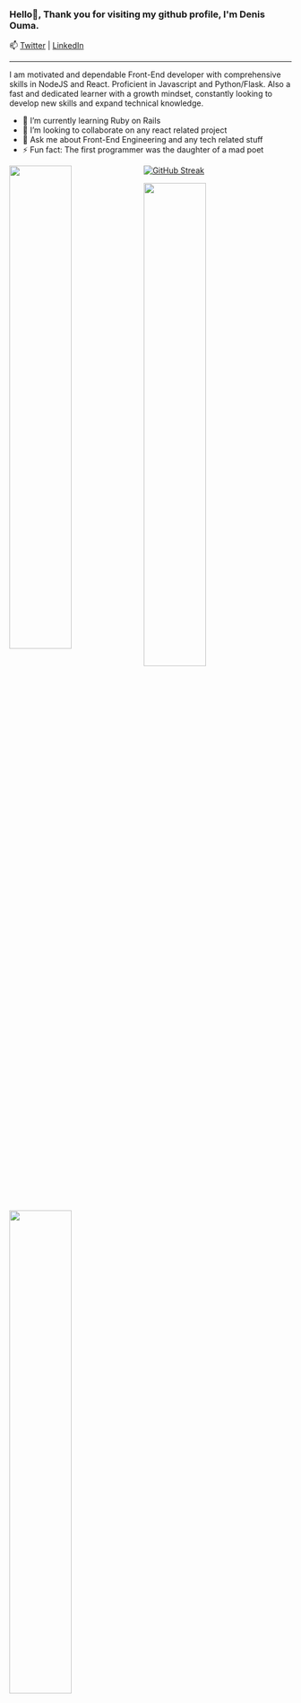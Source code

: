 ### Hello👋, Thank you for visiting my github profile, I'm Denis Ouma. 
📫 [Twitter](https://twitter.com/Noddyboi1) | [LinkedIn](https://www.linkedin.com/in/denisouma/) 
<hr />
I am motivated and dependable Front-End developer with comprehensive skills in
NodeJS and React. Proficient in Javascript and Python/Flask. Also a fast and
dedicated learner with a growth mindset, constantly looking to develop new
skills and expand technical knowledge.

- 🌱 I’m currently learning Ruby on Rails
- 👯 I’m looking to collaborate on any react related project
- 💬 Ask me about Front-End Engineering and any tech related stuff
- ⚡ Fun fact: The first programmer was the daughter of a mad poet
 
[![GitHub Streak](http://github-readme-streak-stats.herokuapp.com?user=DenisOuma&theme=radical)](https://git.io/streak-stats)
<img align = "left" width = "47%" src = "https://github-readme-stats.vercel.app/api?username=DenisOuma&show_icons=true&theme=radical"/>

<img align = "left" width = "47%" src = "https://github-readme-stats.vercel.app/api/top-langs/?username=DenisOuma&layout=compact"/>
<img align = "left" width = "47%" src = "https://www.codewars.com/users/DenisOuma/badges/large"/>
